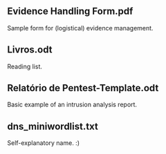 ## Evidence Handling Form.pdf
Sample form for (logistical) evidence management.
## Livros.odt
Reading list.
## Relatório de Pentest-Template.odt
Basic example of an intrusion analysis report.
## dns_miniwordlist.txt
Self-explanatory name. :)
